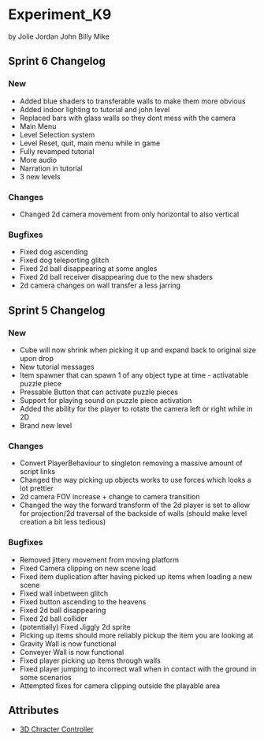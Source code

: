 # Experiment_K9

by 
Jolie
Jordan
John
Billy
Mike


<h2>Sprint 6 Changelog</h2>
<h3>New</h3>
<ul>
<li>Added blue shaders to transferable walls to make them more obvious</li>
<li>Added indoor lighting to tutorial and john level</li>
<li>Replaced bars with glass walls so they dont mess with the camera</li>
<li>Main Menu</li>
<li>Level Selection system</li>
<li>Level Reset, quit, main menu while in game</li>
<li>Fully revamped tutorial</li>
<li>More audio</li>
<li>Narration in tutorial</li>
<li>3 new levels</li>
</ul>
<h3>Changes</h3>
<ul>
<li>Changed 2d camera movement from only horizontal to also vertical</li>
</ul>
<h3>Bugfixes</h3> 
<ul>
<li> Fixed dog ascending</li>
<li> Fixed dog teleporting glitch </li>
<li>Fixed 2d ball disappearing at some angles</li>
<li>Fixed 2d ball receiver disappearing due to the new shaders</li>
<li>2d camera changes on wall transfer a less jarring</li>
</ul>


<h2>Sprint 5 Changelog</h2>

<h3>New</h3>
<ul>
<li>Cube will now shrink when picking it up and expand back to original size upon drop</li>
<li>New tutorial messages</li>
<li>Item spawner that can spawn 1 of any object type at time - activatable puzzle piece</li>
<li>Pressable Button that can activate puzzle pieces</li>
<li>Support for playing sound on puzzle piece activation</li>
<li>Added the ability for the player to rotate the camera left or right while in 2D</li>
<li>Brand new level</li>
</ul>

<h3>Changes</h3>
<ul>
<li>Convert PlayerBehaviour to singleton removing a massive amount of script links</li>
<li>Changed the way picking up objects works to use forces which looks a lot prettier</li>
<li>2d camera FOV increase + change to camera transition</li>
<li>Changed the way the forward transform of the 2d player is set to allow for projection/2d traversal of the backside of walls (should make level creation a bit less tedious)</li>
</ul>

<h3>Bugfixes</h3>
<ul>
<li>Removed jittery movement from moving platform</li>
<li>Fixed Camera clipping on new scene load</li>
<li>Fixed item duplication after having picked up items when loading a new scene</li>
<li>Fixed wall inbetween glitch</li>
<li>Fixed button ascending to the heavens</li>
<li>Fixed 2d ball disappearing</li>
<li>Fixed 2d ball collider</li>
<li>(potentially) Fixed Jiggly 2d sprite</li>
<li>Picking up items should more reliably pickup the item you are looking at</li>
<li>Gravity Wall is now functional</li>
<li>Conveyer Wall is now functional</li>
<li>Fixed player picking up items through walls</li>
<li>Fixed player jumping to incorrect wall when in contact with the ground in some scenarios</li>
<li>Attempted fixes for camera clipping outside the playable area</li> 
</ul>




<h2>Attributes</h2>
<ul>
<li><a href="https://assetstore.unity.com/packages/essentials/starter-assets-third-person-character-controller-urp-196526">3D Chracter Controller</a></li>
</ul>
